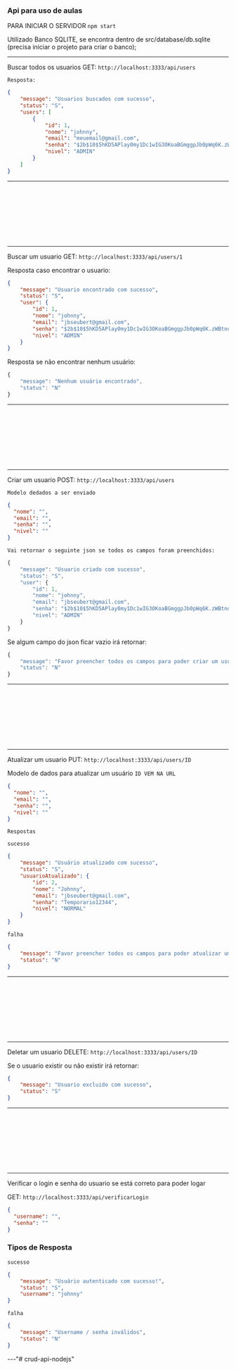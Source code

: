 ### Api para uso de aulas

PARA INICIAR O SERVIDOR `npm start`

Utilizado Banco SQLITE, se encontra dentro de src/database/db.sqlite (precisa iniciar o projeto para criar o banco);

---

Buscar todos os usuarios GET: `http://localhost:3333/api/users`

`Resposta:`

```json
{
    "message": "Usuarios buscados com sucesso",
    "status": "S",
    "users": [
        {
            "id": 1,
            "nome": "johnny",
            "email": "meuemail@gmail.com",
            "senha": "$2b$10$5hKD5APlay0my1Dc1wIG3OKoaBGmggpJb0pWq6K.zWBtnqEOkRhx2",
            "nivel": "ADMIN"
        }
    ]
}
```
---
<br> 
<br> 
<br> 
<br> 
<br> 
<br> 
<br> 


---
Buscar um usuario GET: `http://localhost:3333/api/users/1`

Resposta caso encontrar o usuario:

```json
{
    "message": "Usuario encontrado com sucesso",
    "status": "S",
    "user": {
        "id": 1,
        "nome": "johnny",
        "email": "jbseubert@gmail.com",
        "senha": "$2b$10$5hKD5APlay0my1Dc1wIG3OKoaBGmggpJb0pWq6K.zWBtnqEOkRhx2",
        "nivel": "ADMIN"
    }
}
```

Resposta se não encontrar nenhum usuário:

```js
{
    "message": "Nenhum usuário encontrado",
    "status": "N"
}
```
---
<br> 
<br> 
<br> 
<br> 
<br> 
<br> 
<br> 


---
Criar um usuario POST: `http://localhost:3333/api/users`

`Modelo dedados a ser enviado`
```json
{
  "nome": "",
  "email": "",
  "senha": "",
  "nivel": ""
}
```

`Vai retornar o seguinte json se todos os campos foram preenchidos:`

```js
{
    "message": "Usuario criado com sucesso",
    "status": "S",
    "user": {
        "id": 1,
        "nome": "johnny",
        "email": "jbseubert@gmail.com",
        "senha": "$2b$10$5hKD5APlay0my1Dc1wIG3OKoaBGmggpJb0pWq6K.zWBtnqEOkRhx2",
        "nivel": "ADMIN"
    }
}
```

Se algum campo do json ficar vazio irá retornar:

```js
{
    "message": "Favor preencher todos os campos para poder criar um usuário",
    "status": "N"
}
```
---
<br> 
<br> 
<br> 
<br> 
<br> 
<br> 
<br> 


---
Atualizar um usuario PUT: `http://localhost:3333/api/users/ID`

Modelo de dados para atualizar um usuário  `ID VEM NA URL`

```json
{
  "nome": "",
  "email": "",
  "senha": "",
  "nivel": ""
}
```

`Respostas`

`sucesso`

```json
{
    "message": "Usuário atualizado com sucesso",
    "status": "S",
    "usuarioAtualizado": {
        "id": 2,
        "nome": "Johnny",
        "email": "jbseubert@gmail.com",
        "senha": "Temporario12344",
        "nivel": "NORMAL"
    }
}
```

`falha`

```json
{
    "message": "Favor preencher todos os campos para poder atualizar um usuário",
    "status": "N"
}
```
---
<br> 
<br> 
<br> 
<br> 
<br> 
<br> 
<br> 

---

Deletar um usuario DELETE: `http://localhost:3333/api/users/ID`

Se o usuario existir ou não existir irá retornar:

```json
{
    "message": "Usuario excluido com sucesso",
    "status": "S"
}
```




---
<br> 
<br> 
<br> 
<br> 
<br> 
<br> 
<br> 

---

Verificar o login e senha do usuario se está correto para poder logar

GET: `http://localhost:3333/api/verificarLogin`

```json
{
  "username": "",
  "senha": ""
}
```

### Tipos de Resposta


`sucesso`
```json
{
    "message": "Usuário autenticado com sucesso!",
    "status": "S",
    "username": "johnny"
}
```

`falha`
```json
{
    "message": "Username / senha inválidos",
    "status": "N"
}
```

---"# crud-api-nodejs" 
